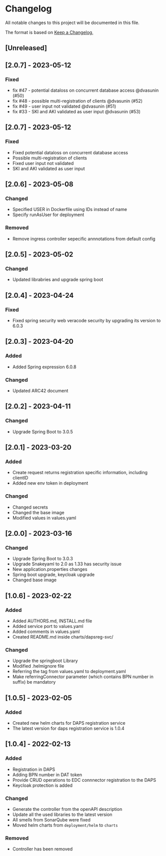 # Changelog

All notable changes to this project will be documented in this file.

The format is based on [Keep a Changelog](https://keepachangelog.com/en/1.0.0/),

## [Unreleased]

## [2.0.7] - 2023-05-12

### Fixed
- fix #47 - potential dataloss on concurrent database access @dvasunin (#50)
- fix #48 - possible multi-registration of clients @dvasunin (#52)
- fix #49 - user input not validated @dvasunin (#51)
- fix #33 - SKI and AKI validated as user input @dvasunin (#53)


## [2.0.7] - 2023-05-12

### Fixed
- Fixed potential dataloss on concurrent database access
- Possible multi-registration of clients
- Fixed user input not validated
- SKI and AKI validated as user input

## [2.0.6] - 2023-05-08

### Changed
- Specified USER in Dockerfile using IDs instead of name
- Specify runAsUser for deployment

### Removed
- Remove ingress controller sepecific annnotations from default config

## [2.0.5] - 2023-05-02

### Changed
- Updated librabries and upgrade spring boot


## [2.0.4] - 2023-04-24

### Fixed
- Fixed spring security web veracode security by upgrading its version to 6.0.3


## [2.0.3] - 2023-04-20

### Added
- Added Spring expression 6.0.8

### Changed
- Updated ARC42 document


## [2.0.2] - 2023-04-11

### Changed
- Upgrade Spring Boot to 3.0.5


## [2.0.1] - 2023-03-20

### Added
- Create request returns registration specific information, including clientID
- Added new env token in deployment

### Changed
- Changed secrets
- Changed the base image
- Modified values in values.yaml


## [2.0.0] - 2023-03-16

### Changed
- Upgrade Spring Boot to 3.0.3
- Upgrade Snakeyaml to 2.0 as 1.33 has security issue
- New application.properties changes
- Spring boot upgrade, keycloak upgrade
- Changed base image


## [1.0.6] - 2023-02-22

### Added
 - Added AUTHORS.md, INSTALL.md file
 - Added service port to values.yaml
 - Added comments in values.yaml
 - Created README.md inside charts/dapsreg-svc/

### Changed
 - Upgrade the springboot Library
 - Modified .helmignore file
 - Referring the tag from values.yaml to deployment.yaml
 - Make referringConnector parameter (which contains BPN number in suffix) be mandatory


## [1.0.5] - 2023-02-05

### Added
- Created new helm charts for DAPS registration service
- The latest version for daps registration service is 1.0.4

## [1.0.4] - 2022-02-13

### Added
- Registration in DAPS
- Adding BPN number in DAT token
- Provide CRUD operations to EDC connnector registration to the DAPS
- Keycloak protection is added

### Changed
- Generate the controller from the openAPI description
- Update all the used libraries to the latest version
- All smells from SonarQube were fixed
- Moved helm charts from `deployment/helm` to `charts`

### Removed
- Controller has been removed
